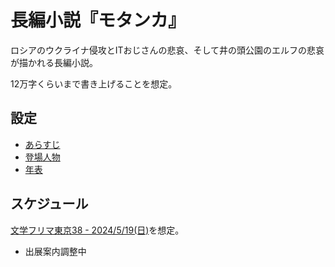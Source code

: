 # 長編小説『モタンカ』

ロシアのウクライナ侵攻とITおじさんの悲哀、そして井の頭公園のエルフの悲哀が描かれる長編小説。

12万字くらいまで書き上げることを想定。

## 設定

- [あらすじ](./9.%20設定/あらすじ.md)
- [登場人物](./9.%20設定/登場人物.md)
- [年表](./9.%20設定/年表.md)

## スケジュール

[文学フリマ東京38 - 2024/5/19(日)](https://bunfree.net/event/tokyo38/)を想定。

- 出展案内調整中